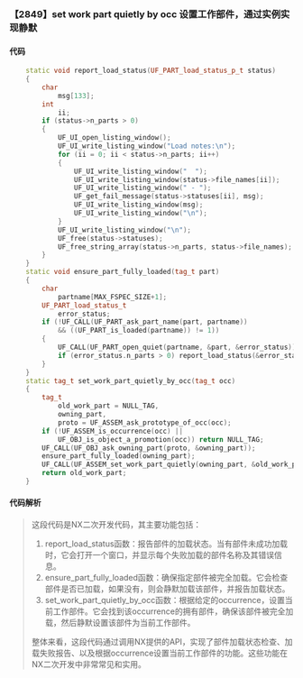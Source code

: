 ### 【2849】set work part quietly by occ 设置工作部件，通过实例实现静默

#### 代码

```cpp
    static void report_load_status(UF_PART_load_status_p_t status)  
    {  
        char  
            msg[133];  
        int  
            ii;  
        if (status->n_parts > 0)  
        {  
            UF_UI_open_listing_window();  
            UF_UI_write_listing_window("Load notes:\n");  
            for (ii = 0; ii < status->n_parts; ii++)  
            {  
                UF_UI_write_listing_window("  ");  
                UF_UI_write_listing_window(status->file_names[ii]);  
                UF_UI_write_listing_window(" - ");  
                UF_get_fail_message(status->statuses[ii], msg);  
                UF_UI_write_listing_window(msg);  
                UF_UI_write_listing_window("\n");  
            }  
            UF_UI_write_listing_window("\n");  
            UF_free(status->statuses);  
            UF_free_string_array(status->n_parts, status->file_names);  
        }  
    }  
    static void ensure_part_fully_loaded(tag_t part)  
    {  
        char  
            partname[MAX_FSPEC_SIZE+1];  
        UF_PART_load_status_t  
            error_status;  
        if (!UF_CALL(UF_PART_ask_part_name(part, partname))  
            && ((UF_PART_is_loaded(partname)) != 1))  
        {  
            UF_CALL(UF_PART_open_quiet(partname, &part, &error_status));  
            if (error_status.n_parts > 0) report_load_status(&error_status);  
        }  
    }  
    static tag_t set_work_part_quietly_by_occ(tag_t occ)  
    {  
        tag_t  
            old_work_part = NULL_TAG,  
            owning_part,  
            proto = UF_ASSEM_ask_prototype_of_occ(occ);  
        if (!UF_ASSEM_is_occurrence(occ) ||  
            UF_OBJ_is_object_a_promotion(occ)) return NULL_TAG;  
        UF_CALL(UF_OBJ_ask_owning_part(proto, &owning_part));  
        ensure_part_fully_loaded(owning_part);  
        UF_CALL(UF_ASSEM_set_work_part_quietly(owning_part, &old_work_part));  
        return old_work_part;  
    }

```

#### 代码解析

> 这段代码是NX二次开发代码，其主要功能包括：
>
> 1. report_load_status函数：报告部件的加载状态。当有部件未成功加载时，它会打开一个窗口，并显示每个失败加载的部件名称及其错误信息。
> 2. ensure_part_fully_loaded函数：确保指定部件被完全加载。它会检查部件是否已加载，如果没有，则会静默加载该部件，并报告加载状态。
> 3. set_work_part_quietly_by_occ函数：根据给定的occurrence，设置当前工作部件。它会找到该occurrence的拥有部件，确保该部件被完全加载，然后静默设置该部件为当前工作部件。
>
> 整体来看，这段代码通过调用NX提供的API，实现了部件加载状态检查、加载失败报告、以及根据occurrence设置当前工作部件的功能。这些功能在NX二次开发中非常常见和实用。
>
